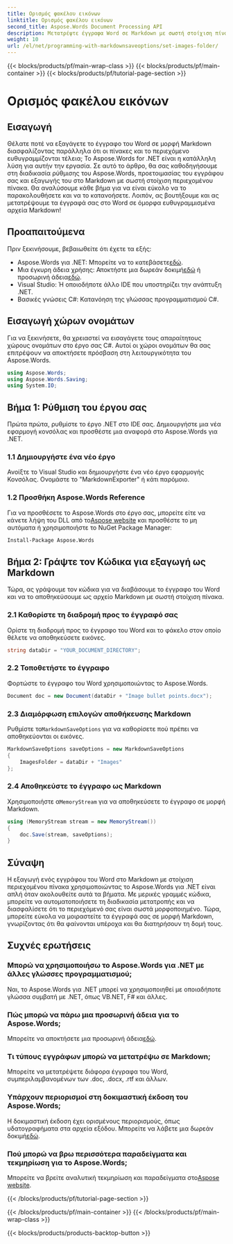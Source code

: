 ```yaml
---
title: Ορισμός φακέλου εικόνων
linktitle: Ορισμός φακέλου εικόνων
second_title: Aspose.Words Document Processing API
description: Μετατρέψτε έγγραφα Word σε Markdown με σωστή στοίχιση πίνακα χρησιμοποιώντας το Aspose.Words για .NET. Ακολουθήστε τον αναλυτικό μας οδηγό για τέλεια αποτελέσματα.
weight: 10
url: /el/net/programming-with-markdownsaveoptions/set-images-folder/
---
```


{{< blocks/products/pf/main-wrap-class >}}
{{< blocks/products/pf/main-container >}}
{{< blocks/products/pf/tutorial-page-section >}}

# Ορισμός φακέλου εικόνων

## Εισαγωγή

Θέλατε ποτέ να εξαγάγετε το έγγραφο του Word σε μορφή Markdown διασφαλίζοντας παράλληλα ότι οι πίνακες και το περιεχόμενο ευθυγραμμίζονται τέλεια; Το Aspose.Words for .NET είναι η κατάλληλη λύση για αυτήν την εργασία. Σε αυτό το άρθρο, θα σας καθοδηγήσουμε στη διαδικασία ρύθμισης του Aspose.Words, προετοιμασίας του εγγράφου σας και εξαγωγής του στο Markdown με σωστή στοίχιση περιεχομένου πίνακα. Θα αναλύσουμε κάθε βήμα για να είναι εύκολο να το παρακολουθήσετε και να το κατανοήσετε. Λοιπόν, ας βουτήξουμε και ας μετατρέψουμε τα έγγραφά σας στο Word σε όμορφα ευθυγραμμισμένα αρχεία Markdown!

## Προαπαιτούμενα

Πριν ξεκινήσουμε, βεβαιωθείτε ότι έχετε τα εξής:

-  Aspose.Words για .NET: Μπορείτε να το κατεβάσετε[εδώ](https://releases.aspose.com/words/net/).
-  Μια έγκυρη άδεια χρήσης: Αποκτήστε μια δωρεάν δοκιμή[εδώ](https://releases.aspose.com/) ή προσωρινή άδεια[εδώ](https://purchase.aspose.com/temporary-license/).
- Visual Studio: Ή οποιοδήποτε άλλο IDE που υποστηρίζει την ανάπτυξη .NET.
- Βασικές γνώσεις C#: Κατανόηση της γλώσσας προγραμματισμού C#.

## Εισαγωγή χώρων ονομάτων

Για να ξεκινήσετε, θα χρειαστεί να εισαγάγετε τους απαραίτητους χώρους ονομάτων στο έργο σας C#. Αυτοί οι χώροι ονομάτων θα σας επιτρέψουν να αποκτήσετε πρόσβαση στη λειτουργικότητα του Aspose.Words.

```csharp
using Aspose.Words;
using Aspose.Words.Saving;
using System.IO;
```

## Βήμα 1: Ρύθμιση του έργου σας

Πρώτα πρώτα, ρυθμίστε το έργο .NET στο IDE σας. Δημιουργήστε μια νέα εφαρμογή κονσόλας και προσθέστε μια αναφορά στο Aspose.Words για .NET.

### 1.1 Δημιουργήστε ένα νέο έργο

Ανοίξτε το Visual Studio και δημιουργήστε ένα νέο έργο εφαρμογής Κονσόλας. Ονομάστε το "MarkdownExporter" ή κάτι παρόμοιο.

### 1.2 Προσθήκη Aspose.Words Reference

 Για να προσθέσετε το Aspose.Words στο έργο σας, μπορείτε είτε να κάνετε λήψη του DLL από το[Aspose website](https://releases.aspose.com/words/net/) και προσθέστε το μη αυτόματα ή χρησιμοποιήστε το NuGet Package Manager:

```bash
Install-Package Aspose.Words
```

## Βήμα 2: Γράψτε τον Κώδικα για εξαγωγή ως Markdown

Τώρα, ας γράψουμε τον κώδικα για να διαβάσουμε το έγγραφο του Word και να το αποθηκεύσουμε ως αρχείο Markdown με σωστή στοίχιση πίνακα.

### 2.1 Καθορίστε τη διαδρομή προς το έγγραφό σας

Ορίστε τη διαδρομή προς το έγγραφο του Word και το φάκελο στον οποίο θέλετε να αποθηκεύσετε εικόνες.

```csharp
string dataDir = "YOUR_DOCUMENT_DIRECTORY";
```

### 2.2 Τοποθετήστε το έγγραφο

Φορτώστε το έγγραφο του Word χρησιμοποιώντας το Aspose.Words.

```csharp
Document doc = new Document(dataDir + "Image bullet points.docx");
```

### 2.3 Διαμόρφωση επιλογών αποθήκευσης Markdown

 Ρυθμίστε το`MarkdownSaveOptions` για να καθορίσετε πού πρέπει να αποθηκεύονται οι εικόνες.

```csharp
MarkdownSaveOptions saveOptions = new MarkdownSaveOptions
{
    ImagesFolder = dataDir + "Images"
};
```

### 2.4 Αποθηκεύστε το έγγραφο ως Markdown

 Χρησιμοποιήστε α`MemoryStream` για να αποθηκεύσετε το έγγραφο σε μορφή Markdown.

```csharp
using (MemoryStream stream = new MemoryStream())
{
    doc.Save(stream, saveOptions);
}
```

## Σύναψη

Η εξαγωγή ενός εγγράφου του Word στο Markdown με στοίχιση περιεχομένου πίνακα χρησιμοποιώντας το Aspose.Words για .NET είναι απλή όταν ακολουθείτε αυτά τα βήματα. Με μερικές γραμμές κώδικα, μπορείτε να αυτοματοποιήσετε τη διαδικασία μετατροπής και να διασφαλίσετε ότι το περιεχόμενό σας είναι σωστά μορφοποιημένο. Τώρα, μπορείτε εύκολα να μοιραστείτε τα έγγραφά σας σε μορφή Markdown, γνωρίζοντας ότι θα φαίνονται υπέροχα και θα διατηρήσουν τη δομή τους.

## Συχνές ερωτήσεις

### Μπορώ να χρησιμοποιήσω το Aspose.Words για .NET με άλλες γλώσσες προγραμματισμού;

Ναι, το Aspose.Words για .NET μπορεί να χρησιμοποιηθεί με οποιαδήποτε γλώσσα συμβατή με .NET, όπως VB.NET, F# και άλλες.

### Πώς μπορώ να πάρω μια προσωρινή άδεια για το Aspose.Words;

Μπορείτε να αποκτήσετε μια προσωρινή άδεια[εδώ](https://purchase.aspose.com/temporary-license/).

### Τι τύπους εγγράφων μπορώ να μετατρέψω σε Markdown;

Μπορείτε να μετατρέψετε διάφορα έγγραφα του Word, συμπεριλαμβανομένων των .doc, .docx, .rtf και άλλων.

### Υπάρχουν περιορισμοί στη δοκιμαστική έκδοση του Aspose.Words;

Η δοκιμαστική έκδοση έχει ορισμένους περιορισμούς, όπως υδατογραφήματα στα αρχεία εξόδου. Μπορείτε να λάβετε μια δωρεάν δοκιμή[εδώ](https://releases.aspose.com/).

### Πού μπορώ να βρω περισσότερα παραδείγματα και τεκμηρίωση για το Aspose.Words;

 Μπορείτε να βρείτε αναλυτική τεκμηρίωση και παραδείγματα στο[Aspose website](https://reference.aspose.com/words/net/).

{{< /blocks/products/pf/tutorial-page-section >}}

{{< /blocks/products/pf/main-container >}}
{{< /blocks/products/pf/main-wrap-class >}}

{{< blocks/products/products-backtop-button >}}
